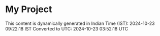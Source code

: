 # My Project

This content is dynamically generated in Indian Time (IST): 2024-10-23 09:22:18 IST
Converted to UTC: 2024-10-23 03:52:18 UTC
